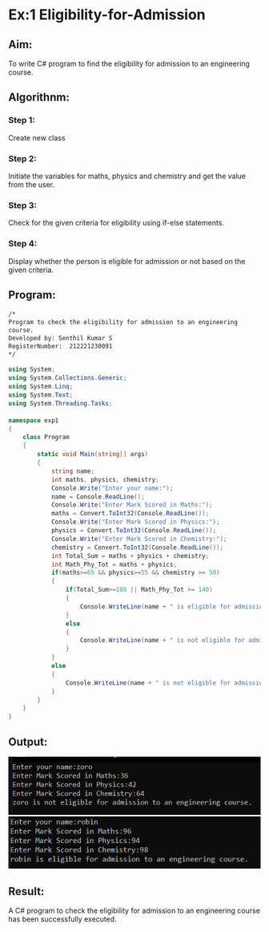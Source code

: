 # Ex:1  Eligibility-for-Admission

## Aim:
To write C# program to find the eligibility for admission to an engineering course.

## Algorithnm:
### Step 1:
Create new class
### Step 2: 
Initiate the variables for maths, physics and chemistry and get the value from the user.
### Step 3:
Check for the given criteria for eligibility using if-else statements.
### Step 4:
Display whether the person is eligible for admission or not based on the given criteria. 

## Program:
```
/*
Program to check the eligibility for admission to an engineering course.
Developed by: Senthil Kumar S
RegisterNumber:  212221230091
*/
```
```c#
using System;
using System.Collections.Generic;
using System.Linq;
using System.Text;
using System.Threading.Tasks;

namespace exp1
{
    class Program
    {
        static void Main(string[] args)
        {
            string name;
            int maths, physics, chemistry;
            Console.Write("Enter your name:");
            name = Console.ReadLine();
            Console.Write("Enter Mark Scored in Maths:");
            maths = Convert.ToInt32(Console.ReadLine());
            Console.Write("Enter Mark Scored in Physics:");
            physics = Convert.ToInt32(Console.ReadLine());
            Console.Write("Enter Mark Scored in Chemistry:");
            chemistry = Convert.ToInt32(Console.ReadLine());
            int Total_Sum = maths + physics + chemistry;
            int Math_Phy_Tot = maths + physics;
            if(maths>=65 && physics>=55 && chemistry >= 50)
            {
                if(Total_Sum>=180 || Math_Phy_Tot >= 140)
                {
                    Console.WriteLine(name + " is eligible for admission to an engineering course.");
                }
                else
                {
                    Console.WriteLine(name + " is not eligible for admission to an engineering course.");
                }
            }
            else
            {
                Console.WriteLine(name + " is not eligible for admission to an engineering course.");
            }
        }
    }
}
```
## Output:
![](./out1.png)
![](./out2.png)

## Result:
A C# program to check the eligibility for admission to an engineering course has been successfully executed.
